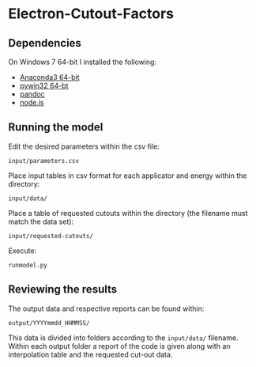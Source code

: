 Electron-Cutout-Factors
=======================

Dependencies
------------

On Windows 7 64-bit I installed the following:

* [Anaconda3 64-bit](http://continuum.io/downloads#py34)
* [pywin32 64-bt](http://sourceforge.net/projects/pywin32/files/pywin32/Build%20219/pywin32-219.win-amd64-py3.4.exe/download)
* [pandoc](https://github.com/jgm/pandoc/releases)
* [node.js](http://nodejs.org/)


Running the model
-----------------

Edit the desired parameters within the csv file:

    input/parameters.csv

Place input tables in csv format for each applicator and energy within the directory:

    input/data/

Place a table of requested cutouts within the directory (the filename must match the data set):

    input/requested-cutouts/
    




Execute:

    runmodel.py



Reviewing the results
---------------------

The output data and respective reports can be found within:

    output/YYYYmmdd_HHMMSS/
    

This data is divided into folders according to the `input/data/` filename. Within each output folder a report of the code is given along with an interpolation table and the requested cut-out data.
